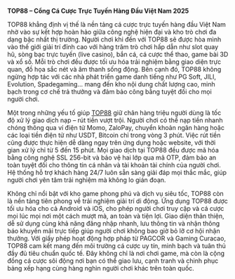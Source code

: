 **TOP88 – Cổng Cá Cược Trực Tuyến Hàng Đầu Việt Nam 2025**

TOP88 khẳng định vị thế là nền tảng cá cược trực tuyến hàng đầu Việt Nam nhờ vào sự kết hợp hoàn hảo giữa công nghệ hiện đại và kho trò chơi đa dạng bậc nhất thị trường. Người chơi khi đến với TOP88 sẽ được hòa mình vào thế giới giải trí đỉnh cao với hàng trăm trò chơi hấp dẫn như slot quay hũ, sòng bạc trực tuyến (live casino), bắn cá, cá cược thể thao, game bài 3D và xổ số. Mỗi trò chơi đều được tối ưu hóa trải nghiệm bằng giao diện trực quan, đồ họa sắc nét và âm thanh sống động. Bên cạnh đó, TOP88 không ngừng hợp tác với các nhà phát triển game danh tiếng như PG Soft, JILI, Evolution, Spadegaming... mang đến kho nội dung chất lượng cao, minh bạch trong cơ chế trả thưởng và đảm bảo công bằng tuyệt đối cho mọi người chơi.

Một trong những yếu tố giúp <a href="https://top88-online.com">TOP88</a> giữ chân hàng triệu người dùng là tốc độ xử lý giao dịch nạp – rút tiền vượt trội. Người chơi có thể nạp tiền nhanh chóng thông qua ví điện tử Momo, ZaloPay, chuyển khoản ngân hàng hoặc các loại tiền điện tử như USDT, Bitcoin chỉ trong vòng 3 phút. Việc rút tiền cũng được thực hiện dễ dàng ngay trên ứng dụng hoặc website, với thời gian xử lý chỉ từ 5 đến 15 phút. Mọi giao dịch tại TOP88 đều được mã hóa bằng công nghệ SSL 256-bit và bảo vệ hai lớp qua mã OTP, đảm bảo an toàn tuyệt đối cho thông tin cá nhân và tài khoản tài chính của người chơi. Hệ thống hỗ trợ khách hàng 24/7 luôn sẵn sàng giải đáp mọi thắc mắc, giúp người chơi yên tâm trải nghiệm mà không lo gián đoạn.

Không chỉ nổi bật với kho game phong phú và dịch vụ siêu tốc, TOP88 còn là nền tảng tiên phong về trải nghiệm giải trí di động. Ứng dụng TOP88 được tối ưu hóa cho cả Android và iOS, cho phép người chơi truy cập và cá cược mọi lúc mọi nơi một cách mượt mà, an toàn và tiện lợi. Giao diện thân thiện, dễ sử dụng cùng khả năng đăng nhập nhanh, lưu thông tin và nhận thông báo khuyến mãi trực tiếp giúp người chơi không bao giờ bỏ lỡ cơ hội nhận thưởng. Với giấy phép hoạt động hợp pháp từ PAGCOR và Gaming Curacao, TOP88 cam kết mang đến môi trường cá cược uy tín, minh bạch và tuân thủ đầy đủ tiêu chuẩn quốc tế. Đây không chỉ là nơi chơi game, mà còn là cộng đồng cá cược sôi động nơi bạn có thể giao lưu, cạnh tranh và chinh phục bảng xếp hạng cùng hàng nghìn người chơi khác trên toàn quốc.
